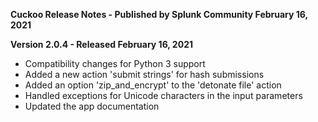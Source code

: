 **Cuckoo Release Notes - Published by Splunk Community February 16, 2021**


**Version 2.0.4 - Released February 16, 2021**

* Compatibility changes for Python 3 support
* Added a new action 'submit strings' for hash submissions
* Added an option 'zip\_and\_encrypt' to the 'detonate file' action
* Handled exceptions for Unicode characters in the input parameters
* Updated the app documentation
